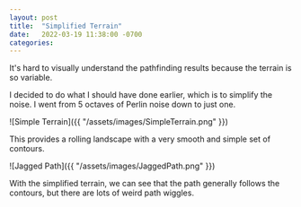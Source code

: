 ```yaml
---
layout: post
title:  "Simplified Terrain"
date:   2022-03-19 11:38:00 -0700
categories: 
---
```

It's hard to visually understand the pathfinding results because the terrain is so variable.

I decided to do what I should have done earlier, which is to simplify the noise.  I went from 5 octaves of Perlin noise down to just one.

![Simple Terrain]({{ "/assets/images/SimpleTerrain.png" }})

This provides a rolling landscape with a very smooth and simple set of contours.

![Jagged Path]({{ "/assets/images/JaggedPath.png" }})

With the simplified terrain, we can see that the path generally follows the contours, but there are lots of weird path wiggles.
